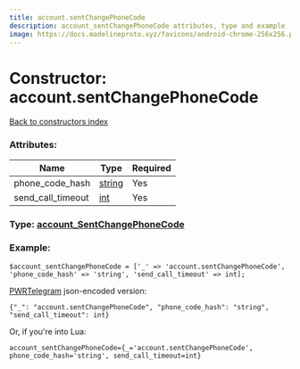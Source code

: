 ```yaml
---
title: account.sentChangePhoneCode
description: account_sentChangePhoneCode attributes, type and example
image: https://docs.madelineproto.xyz/favicons/android-chrome-256x256.png
---
```

# Constructor: account.sentChangePhoneCode  
[Back to constructors index](index.md)



### Attributes:

| Name     |    Type       | Required |
|----------|---------------|----------|
|phone\_code\_hash|[string](../types/string.md) | Yes|
|send\_call\_timeout|[int](../types/int.md) | Yes|



### Type: [account\_SentChangePhoneCode](../types/account_SentChangePhoneCode.md)


### Example:

```
$account_sentChangePhoneCode = ['_' => 'account.sentChangePhoneCode', 'phone_code_hash' => 'string', 'send_call_timeout' => int];
```  

[PWRTelegram](https://pwrtelegram.xyz) json-encoded version:

```
{"_": "account.sentChangePhoneCode", "phone_code_hash": "string", "send_call_timeout": int}
```


Or, if you're into Lua:  


```
account_sentChangePhoneCode={_='account.sentChangePhoneCode', phone_code_hash='string', send_call_timeout=int}

```


